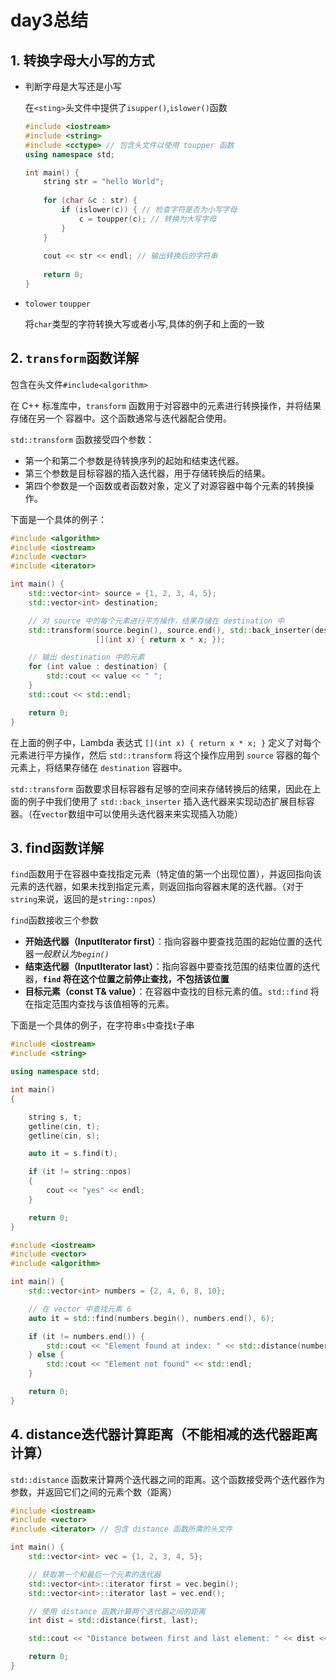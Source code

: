# day3总结

## 1. 转换字母大小写的方式

- 判断字母是大写还是小写

  在`<sting>`头文件中提供了`isupper()`,`islower()`函数

  ````cpp
  #include <iostream>
  #include <string>
  #include <cctype> // 包含头文件以使用 toupper 函数
  using namespace std;
  
  int main() {
      string str = "hello World";
      
      for (char &c : str) {
          if (islower(c)) { // 检查字符是否为小写字母
              c = toupper(c); // 转换为大写字母
          }
      }
      
      cout << str << endl; // 输出转换后的字符串
      
      return 0;
  }
  
  ````

- `tolower` `toupper`

  将`char`类型的字符转换大写或者小写,具体的例子和上面的一致

## 2. **`transform`函数详解**

包含在头文件``#include<algorithm>``

在 C++ 标准库中，`transform` 函数用于对容器中的元素进行转换操作，并将结果存储在另一个	容器中。这个函数通常与迭代器配合使用。

`std::transform` 函数接受四个参数：

- 第一个和第二个参数是待转换序列的起始和结束迭代器。
- 第三个参数是目标容器的插入迭代器，用于存储转换后的结果。
- 第四个参数是一个函数或者函数对象，定义了对源容器中每个元素的转换操作。

下面是一个具体的例子：

````cpp
#include <algorithm>
#include <iostream>
#include <vector>
#include <iterator>

int main() {
    std::vector<int> source = {1, 2, 3, 4, 5};
    std::vector<int> destination;

    // 对 source 中的每个元素进行平方操作，结果存储在 destination 中
    std::transform(source.begin(), source.end(), std::back_inserter(destination),
                   [](int x) { return x * x; });

    // 输出 destination 中的元素
    for (int value : destination) {
        std::cout << value << " ";
    }
    std::cout << std::endl;

    return 0;
}

````

在上面的例子中，Lambda 表达式 `[](int x) { return x * x; }` 定义了对每个元素进行平方操作，然后 `std::transform` 将这个操作应用到 `source` 容器的每个元素上，将结果存储在 `destination` 容器中。

`std::transform` 函数要求目标容器有足够的空间来存储转换后的结果，因此在上面的例子中我们使用了 `std::back_inserter` 插入迭代器来实现动态扩展目标容器。（在`vector`数组中可以使用头迭代器来来实现插入功能）

## 3. find函数详解

`find`函数用于在容器中查找指定元素（特定值的第一个出现位置），并返回指向该元素的迭代器，如果未找到指定元素，则返回指向容器末尾的迭代器。（对于`string`来说，返回的是`string::npos`）

`find`函数接收三个参数

- **开始迭代器（InputIterator first）**：指向容器中要查找范围的起始位置的迭代器*一般默认为`begin()`*
- **结束迭代器（InputIterator last）**：指向容器中要查找范围的结束位置的迭代器，**`find` 将在这个位置之前停止查找，不包括该位置**
- **目标元素（const T& value）**：在容器中查找的目标元素的值。`std::find` 将在指定范围内查找与该值相等的元素。

下面是一个具体的例子，在字符串`s`中查找`t`子串

````cpp
#include <iostream>
#include <string>

using namespace std;

int main()
{

    string s, t;
    getline(cin, t);
    getline(cin, s);

    auto it = s.find(t);

    if (it != string::npos)
    {
        cout << "yes" << endl;
    }

    return 0;
}
````

````cpp
#include <iostream>
#include <vector>
#include <algorithm>

int main() {
    std::vector<int> numbers = {2, 4, 6, 8, 10};

    // 在 vector 中查找元素 6
    auto it = std::find(numbers.begin(), numbers.end(), 6);

    if (it != numbers.end()) {
        std::cout << "Element found at index: " << std::distance(numbers.begin(), it) << std::endl;
    } else {
        std::cout << "Element not found" << std::endl;
    }

    return 0;
}

````

## 4. distance迭代器计算距离（不能相减的迭代器距离计算）

`std::distance` 函数来计算两个迭代器之间的距离。这个函数接受两个迭代器作为参数，并返回它们之间的元素个数（距离）

````cpp
#include <iostream>
#include <vector>
#include <iterator> // 包含 distance 函数所需的头文件

int main() {
    std::vector<int> vec = {1, 2, 3, 4, 5};

    // 获取第一个和最后一个元素的迭代器
    std::vector<int>::iterator first = vec.begin();
    std::vector<int>::iterator last = vec.end();

    // 使用 distance 函数计算两个迭代器之间的距离
    int dist = std::distance(first, last);

    std::cout << "Distance between first and last element: " << dist << std::endl;

    return 0;
}

````

